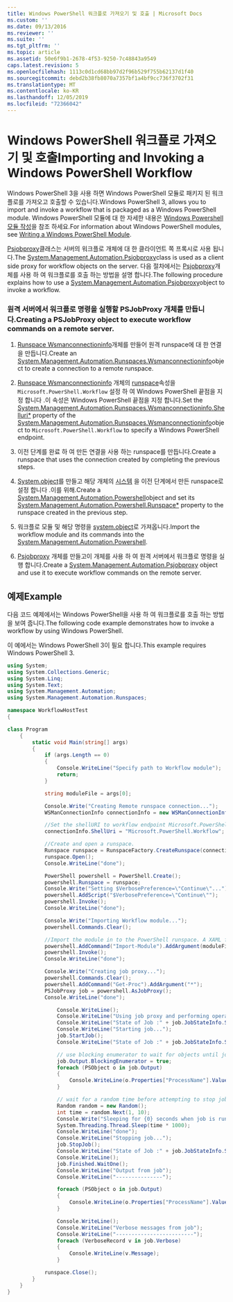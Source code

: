 ```yaml
---
title: Windows PowerShell 워크플로 가져오기 및 호출 | Microsoft Docs
ms.custom: ''
ms.date: 09/13/2016
ms.reviewer: ''
ms.suite: ''
ms.tgt_pltfrm: ''
ms.topic: article
ms.assetid: 50e6f9b1-2678-4f53-9250-7c48843a9549
caps.latest.revision: 5
ms.openlocfilehash: 1113c0d1cd68bb97d2f96b529f755b62137d1f40
ms.sourcegitcommit: debd2b38fb8070a7357bf1a4bf9cc736f3702f31
ms.translationtype: MT
ms.contentlocale: ko-KR
ms.lasthandoff: 12/05/2019
ms.locfileid: "72366042"
---
```

# <a name="importing-and-invoking-a-windows-powershell-workflow"></a><span data-ttu-id="af3fc-102">Windows PowerShell 워크플로 가져오기 및 호출</span><span class="sxs-lookup"><span data-stu-id="af3fc-102">Importing and Invoking a Windows PowerShell Workflow</span></span>

<span data-ttu-id="af3fc-103">Windows PowerShell 3을 사용 하면 Windows PowerShell 모듈로 패키지 된 워크플로를 가져오고 호출할 수 있습니다.</span><span class="sxs-lookup"><span data-stu-id="af3fc-103">Windows PowerShell 3, allows you to import and invoke a workflow that is packaged as a Windows PowerShell module.</span></span> <span data-ttu-id="af3fc-104">Windows PowerShell 모듈에 대 한 자세한 내용은 [Windows Powershell 모듈 작성](../module/writing-a-windows-powershell-module.md)을 참조 하세요.</span><span class="sxs-lookup"><span data-stu-id="af3fc-104">For information about Windows PowerShell modules, see [Writing a Windows PowerShell Module](../module/writing-a-windows-powershell-module.md).</span></span>

<span data-ttu-id="af3fc-105">[Psjobproxy](/dotnet/api/System.Management.Automation.PSJobProxy)클래스는 서버의 워크플로 개체에 대 한 클라이언트 쪽 프록시로 사용 됩니다.</span><span class="sxs-lookup"><span data-stu-id="af3fc-105">The [System.Management.Automation.Psjobproxy](/dotnet/api/System.Management.Automation.PSJobProxy)class is used as a client side proxy for workflow objects on the server.</span></span> <span data-ttu-id="af3fc-106">다음 절차에서는 [Psjobproxy](/dotnet/api/System.Management.Automation.PSJobProxy)개체를 사용 하 여 워크플로를 호출 하는 방법을 설명 합니다.</span><span class="sxs-lookup"><span data-stu-id="af3fc-106">The following procedure explains how to use a [System.Management.Automation.Psjobproxy](/dotnet/api/System.Management.Automation.PSJobProxy)object to invoke a workflow.</span></span>

### <a name="creating-a-psjobproxy-object-to-execute-workflow-commands-on-a-remote-server"></a><span data-ttu-id="af3fc-107">원격 서버에서 워크플로 명령을 실행할 PSJobProxy 개체를 만듭니다.</span><span class="sxs-lookup"><span data-stu-id="af3fc-107">Creating a PSJobProxy object to execute workflow commands on a remote server.</span></span>

1. <span data-ttu-id="af3fc-108">[Runspace Wsmanconnectioninfo](/dotnet/api/System.Management.Automation.Runspaces.WSManConnectionInfo)개체를 만들어 원격 runspace에 대 한 연결을 만듭니다.</span><span class="sxs-lookup"><span data-stu-id="af3fc-108">Create an [System.Management.Automation.Runspaces.Wsmanconnectioninfo](/dotnet/api/System.Management.Automation.Runspaces.WSManConnectionInfo)object to create a connection to a remote runspace.</span></span>

2. <span data-ttu-id="af3fc-109">[Runspace Wsmanconnectioninfo](/dotnet/api/System.Management.Automation.Runspaces.WSManConnectionInfo.ShellUri) 개체의 [runspace](/dotnet/api/System.Management.Automation.Runspaces.WSManConnectionInfo)속성을 `Microsoft.PowerShell.Workflow` 설정 하 여 Windows PowerShell 끝점을 지정 합니다 .이 속성은 Windows PowerShell 끝점을 지정 합니다.</span><span class="sxs-lookup"><span data-stu-id="af3fc-109">Set the [System.Management.Automation.Runspaces.Wsmanconnectioninfo.Shelluri\*](/dotnet/api/System.Management.Automation.Runspaces.WSManConnectionInfo.ShellUri) property of the [System.Management.Automation.Runspaces.Wsmanconnectioninfo](/dotnet/api/System.Management.Automation.Runspaces.WSManConnectionInfo)object to `Microsoft.PowerShell.Workflow` to specify a Windows PowerShell endpoint.</span></span>

3. <span data-ttu-id="af3fc-110">이전 단계를 완료 하 여 만든 연결을 사용 하는 runspace를 만듭니다.</span><span class="sxs-lookup"><span data-stu-id="af3fc-110">Create a runspace that uses the connection created by completing the previous steps.</span></span>

4. <span data-ttu-id="af3fc-111">[System.object](/dotnet/api/System.Management.Automation.PowerShell)를 만들고 해당 개체의 [시스템](/dotnet/api/System.Management.Automation.PowerShell.Runspace) 을 이전 단계에서 만든 runspace로 설정 합니다 .이를 위해.</span><span class="sxs-lookup"><span data-stu-id="af3fc-111">Create a [System.Management.Automation.Powershell](/dotnet/api/System.Management.Automation.PowerShell)object and set its [System.Management.Automation.Powershell.Runspace\*](/dotnet/api/System.Management.Automation.PowerShell.Runspace) property to the runspace created in the previous step.</span></span>

5. <span data-ttu-id="af3fc-112">워크플로 모듈 및 해당 명령을 [system.object](/dotnet/api/System.Management.Automation.PowerShell)로 가져옵니다.</span><span class="sxs-lookup"><span data-stu-id="af3fc-112">Import the workflow module and its commands into the [System.Management.Automation.Powershell](/dotnet/api/System.Management.Automation.PowerShell).</span></span>

6. <span data-ttu-id="af3fc-113">[Psjobproxy](/dotnet/api/System.Management.Automation.PSJobProxy) 개체를 만들고이 개체를 사용 하 여 원격 서버에서 워크플로 명령을 실행 합니다.</span><span class="sxs-lookup"><span data-stu-id="af3fc-113">Create a [System.Management.Automation.Psjobproxy](/dotnet/api/System.Management.Automation.PSJobProxy) object and use it to execute workflow commands on the remote server.</span></span>

## <a name="example"></a><span data-ttu-id="af3fc-114">예제</span><span class="sxs-lookup"><span data-stu-id="af3fc-114">Example</span></span>

<span data-ttu-id="af3fc-115">다음 코드 예제에서는 Windows PowerShell을 사용 하 여 워크플로를 호출 하는 방법을 보여 줍니다.</span><span class="sxs-lookup"><span data-stu-id="af3fc-115">The following code example demonstrates how to invoke a workflow by using Windows PowerShell.</span></span>

<span data-ttu-id="af3fc-116">이 예에서는 Windows PowerShell 3이 필요 합니다.</span><span class="sxs-lookup"><span data-stu-id="af3fc-116">This example requires Windows PowerShell 3.</span></span>

```csharp
using System;
using System.Collections.Generic;
using System.Linq;
using System.Text;
using System.Management.Automation;
using System.Management.Automation.Runspaces;

namespace WorkflowHostTest
{

class Program
    {
        static void Main(string[] args)
        {
            if (args.Length == 0)
            {
                Console.WriteLine("Specify path to Workflow module");
                return;
            }

            string moduleFile = args[0];

            Console.Write("Creating Remote runspace connection...");
            WSManConnectionInfo connectionInfo = new WSManConnectionInfo();

            //Set the shellURI to workflow endpoint Microsoft.PowerShell.Workflow
            connectionInfo.ShellUri = "Microsoft.PowerShell.Workflow";

            //Create and open a runspace.
            Runspace runspace = RunspaceFactory.CreateRunspace(connectionInfo);
            runspace.Open();
            Console.WriteLine("done");

            PowerShell powershell = PowerShell.Create();
            powershell.Runspace = runspace;
            Console.Write("Setting $VerbosePreference=\"Continue\"...");
            powershell.AddScript("$VerbosePreference=\"Continue\"");
            powershell.Invoke();
            Console.WriteLine("done");

            Console.Write("Importing Workflow module...");
            powershell.Commands.Clear();

            //Import the module in to the PowerShell runspace. A XAML file could also be imported directly by using Import-Module.
            powershell.AddCommand("Import-Module").AddArgument(moduleFile);
            powershell.Invoke();
            Console.WriteLine("done");

            Console.Write("Creating job proxy...");
            powershell.Commands.Clear();
            powershell.AddCommand("Get-Proc").AddArgument("*");
            PSJobProxy job = powershell.AsJobProxy();
            Console.WriteLine("done");

                Console.WriteLine();
                Console.WriteLine("Using job proxy and performing operations...");
                Console.WriteLine("State of Job :" + job.JobStateInfo.State.ToString());
                Console.WriteLine("Starting job...");
                job.StartJob();
                Console.WriteLine("State of Job :" + job.JobStateInfo.State.ToString());

                // use blocking enumerator to wait for objects until job finishes
                job.Output.BlockingEnumerator = true;
                foreach (PSObject o in job.Output)
                {
                    Console.WriteLine(o.Properties["ProcessName"].Value.ToString());
                }

                // wait for a random time before attempting to stop job
                Random random = new Random();
                int time = random.Next(1, 10);
                Console.Write("Sleeping for {0} seconds when job is running on another thread...", time);
                System.Threading.Thread.Sleep(time * 1000);
                Console.WriteLine("done");
                Console.WriteLine("Stopping job...");
                job.StopJob();
                Console.WriteLine("State of Job :" + job.JobStateInfo.State.ToString());
                Console.WriteLine();
                job.Finished.WaitOne();
                Console.WriteLine("Output from job");
                Console.WriteLine("---------------");

                foreach (PSObject o in job.Output)
                {
                    Console.WriteLine(o.Properties["ProcessName"].Value.ToString());
                }

                Console.WriteLine();
                Console.WriteLine("Verbose messages from job");
                Console.WriteLine("-------------------------");
                foreach (VerboseRecord v in job.Verbose)
                {
                    Console.WriteLine(v.Message);
                }

            runspace.Close();
        }
    }
}

```